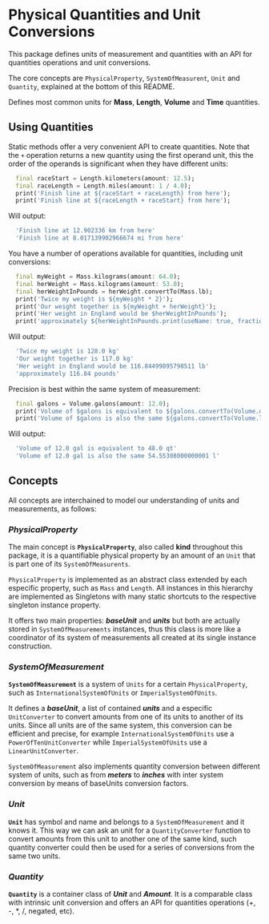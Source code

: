 # Physical Quantities and Unit Conversions

This package defines units of measurement and quantities with an API for quantities operations and unit conversions.

The core concepts are `PhysicalProperty`, `SystemOfMeasurent`, `Unit` and `Quantity`, explained at the bottom of this README.

Defines most common units for **Mass**, **Length**, **Volume** and **Time** quantities.

## Using Quantities

Static methods offer a very convenient API to create quantities. Note that the `+` operation returns a new quantity using the first operand unit,
this the order of the operands is significant when they have different units:
```dart
  final raceStart = Length.kilometers(amount: 12.5);
  final raceLength = Length.miles(amount: 1 / 4.0);
  print('Finish line at ${raceStart + raceLength} from here');
  print('Finish line at ${raceLength + raceStart} from here');
```

Will output:
```dart
  'Finish line at 12.902336 km from here'
  'Finish line at 8.017139902966674 mi from here'
```

You have a number of operations available for quantities, including unit conversions:
```dart
  final myWeight = Mass.kilograms(amount: 64.0);
  final herWeight = Mass.kilograms(amount: 53.0);
  final herWeightInPounds = herWeight.convertTo(Mass.lb);
  print('Twice my weight is ${myWeight * 2}');
  print('Our weight together is ${myWeight + herWeight}');
  print('Her weight in England would be $herWeightInPounds');
  print('approximately ${herWeightInPounds.print(useName: true, fractionDigits: 2)}');
```

Will output:
```dart
  'Twice my weight is 128.0 kg'
  'Our weight together is 117.0 kg'
  'Her weight in England would be 116.84499895798511 lb'
  'approximately 116.84 pounds'
```

Precision is best within the same system of measurement:
```dart
  final galons = Volume.galons(amount: 12.0);
  print('Volume of $galons is equivalent to ${galons.convertTo(Volume.qt)}');
  print('Volume of $galons is also the same ${galons.convertTo(Volume.l)}');
```

Will output:
```dart
  'Volume of 12.0 gal is equivalent to 48.0 qt'
  'Volume of 12.0 gal is also the same 54.55308000000001 l'
```

## Concepts

All concepts are interchained to model our understanding of units and measurements, as follows:

### ***PhysicalProperty***

The main concept is **`PhysicalProperty`**, also called **kind** throughout this package, it is a quantifiable physical property by an amount of an `Unit` that is part one of its `SystemOfMeasurents`.

`PhysicalProperty` is implemented as an abstract class extended by each especific property, such as `Mass` and `Length`. All instances in this hierarchy are implemented as Singletons with many static shortcuts to the respective singleton instance property.

It offers two main properties: ***baseUnit*** and ***units*** but both are actually stored in `SystemOfMeasurements` instances, thus this class is more like a coordinator of its system of measurements all created at its single instance construction.

### ***SystemOfMeasurement***

**`SystemOfMeasurement`** is a system of `Units` for a certain `PhysicalProperty`, such as `InternationalSystemOfUnits` or `ImperialSystemOfUnits`.

It defines a ***baseUnit***, a list of contained ***units*** and a especific `UnitConverter` to convert amounts from one of its units to another of its units. Since all units are of the same system, this conversion can be efficient and precise, for example `InternationalSystemOfUnits` use a `PowerOfTenUnitConverter` while `ImperialSystemOfUnits` use a `LinearUnitConverter`.

`SystemOfMeasurement` also implements quantity conversion between different system of units, such as from ***meters*** to ***inches*** with inter system conversion by means of baseUnits conversion factors.

### ***Unit***

**`Unit`** has symbol and name and belongs to a `SystemOfMeasurement` and it knows it. This way we can ask an unit for a `QuantityConverter` function to convert amounts from this unit to another one of the same kind, such quantity converter could then be used for a series of conversions from the same two units.

### ***Quantity***

**`Quantity`** is a container class of ***Unit*** and ***Amount***. It is a comparable class with intrinsic unit conversion and offers an API for 
quantities operations (+, -, *, /, negated, etc).
